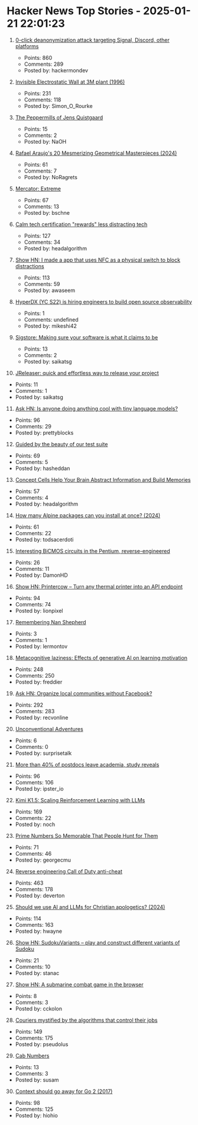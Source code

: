 # Hacker News Top Stories - 2025-01-21 22:01:23

1. [0-click deanonymization attack targeting Signal, Discord, other platforms](https://gist.github.com/hackermondev/45a3cdfa52246f1d1201c1e8cdef6117)
   - Points: 860
   - Comments: 289
   - Posted by: hackermondev

2. [Invisible Electrostatic Wall at 3M plant (1996)](http://amasci.com/weird/unusual/e-wall.html)
   - Points: 231
   - Comments: 118
   - Posted by: Simon_O_Rourke

3. [The Peppermills of Jens Quistgaard](https://www.quistgaardpepper.com)
   - Points: 15
   - Comments: 2
   - Posted by: NaOH

4. [Rafael Araujo's 20 Mesmerizing Geometrical Masterpieces (2024)](https://abakcus.com/rafael-araujo-geometrical-masterpieces/)
   - Points: 61
   - Comments: 7
   - Posted by: NoRagrets

5. [Mercator: Extreme](https://mrgris.com/projects/merc-extreme/)
   - Points: 67
   - Comments: 13
   - Posted by: bschne

6. [Calm tech certification "rewards" less distracting tech](https://spectrum.ieee.org/calm-tech)
   - Points: 127
   - Comments: 34
   - Posted by: headalgorithm

7. [Show HN: I made a app that uses NFC as a physical switch to block distractions](https://www.foqos.app)
   - Points: 113
   - Comments: 59
   - Posted by: awaseem

8. [HyperDX (YC S22) is hiring engineers to build open source observability](https://www.ycombinator.com/companies/hyperdx/jobs)
   - Points: 1
   - Comments: undefined
   - Posted by: mikeshi42

9. [Sigstore: Making sure your software is what it claims to be](https://www.sigstore.dev/)
   - Points: 13
   - Comments: 2
   - Posted by: saikatsg

10. [JReleaser: quick and effortless way to release your project](https://jreleaser.org/)
   - Points: 11
   - Comments: 1
   - Posted by: saikatsg

11. [Ask HN: Is anyone doing anything cool with tiny language models?](undefined)
   - Points: 96
   - Comments: 29
   - Posted by: prettyblocks

12. [Guided by the beauty of our test suite](https://www.mattkeeter.com/blog/2025-01-20-guided/)
   - Points: 69
   - Comments: 5
   - Posted by: hasheddan

13. [Concept Cells Help Your Brain Abstract Information and Build Memories](https://www.quantamagazine.org/concept-cells-help-your-brain-abstract-information-and-build-memories-20250121/)
   - Points: 57
   - Comments: 4
   - Posted by: headalgorithm

14. [How many Alpine packages can you install at once? (2024)](https://www.naff.dev/blog/all-the-packages)
   - Points: 61
   - Comments: 22
   - Posted by: todsacerdoti

15. [Interesting BiCMOS circuits in the Pentium, reverse-engineered](https://www.righto.com/2025/01/pentium-reverse-engineering-bicmos.html)
   - Points: 26
   - Comments: 11
   - Posted by: DamonHD

16. [Show HN: Printercow – Turn any thermal printer into an API endpoint](https://www.printercow.com/)
   - Points: 94
   - Comments: 74
   - Posted by: lionpixel

17. [Remembering Nan Shepherd](https://www.lrb.co.uk/the-paper/v47/n01/fraser-macdonald/diary)
   - Points: 3
   - Comments: 1
   - Posted by: lermontov

18. [Metacognitive laziness: Effects of generative AI on learning motivation](https://bera-journals.onlinelibrary.wiley.com/doi/10.1111/bjet.13544)
   - Points: 248
   - Comments: 250
   - Posted by: freddier

19. [Ask HN: Organize local communities without Facebook?](undefined)
   - Points: 292
   - Comments: 283
   - Posted by: recvonline

20. [Unconventional Adventures](https://quarter--mile.com/Unconventional-Adventures)
   - Points: 6
   - Comments: 0
   - Posted by: surprisetalk

21. [More than 40% of postdocs leave academia, study reveals](https://www.nature.com/articles/d41586-025-00142-y)
   - Points: 96
   - Comments: 106
   - Posted by: ipster_io

22. [Kimi K1.5: Scaling Reinforcement Learning with LLMs](https://github.com/MoonshotAI/Kimi-k1.5)
   - Points: 169
   - Comments: 22
   - Posted by: noch

23. [Prime Numbers So Memorable That People Hunt for Them](https://www.scientificamerican.com/article/these-prime-numbers-are-so-memorable-that-people-hunt-for-them/)
   - Points: 71
   - Comments: 46
   - Posted by: georgecmu

24. [Reverse engineering Call of Duty anti-cheat](https://ssno.cc/posts/reversing-tac-1-4-2025/)
   - Points: 463
   - Comments: 178
   - Posted by: deverton

25. [Should we use AI and LLMs for Christian apologetics? (2024)](https://lukeplant.me.uk/blog/posts/should-we-use-llms-for-christian-apologetics/)
   - Points: 114
   - Comments: 163
   - Posted by: hwayne

26. [Show HN: SudokuVariants – play and construct different variants of Sudoku](https://sudokuvariants.com)
   - Points: 21
   - Comments: 10
   - Posted by: stanac

27. [Show HN: A submarine combat game in the browser](https://bearingsonly.net/)
   - Points: 8
   - Comments: 3
   - Posted by: cckolon

28. [Couriers mystified by the algorithms that control their jobs](https://www.theguardian.com/business/2025/jan/21/its-a-nightmare-couriers-mystified-by-the-algorithms-that-control-their-jobs)
   - Points: 149
   - Comments: 175
   - Posted by: pseudolus

29. [Cab Numbers](https://www.shyamsundergupta.com/cab.htm)
   - Points: 13
   - Comments: 3
   - Posted by: susam

30. [Context should go away for Go 2 (2017)](https://faiface.github.io/post/context-should-go-away-go2/)
   - Points: 98
   - Comments: 125
   - Posted by: hiohio

